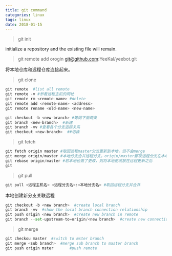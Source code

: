 ```yaml
---
title: git command
categories: linux
tags: linux
date: 2018-01-15
---
```


> git init

initialize a repository and the existing file will remain.

> git remote add orogin git@github.com:YeeKal/yeebot.git

将本地仓库和远程仓库连接起来。

> git clone

```python
git remote  #list all remote 
git remote -v #参看远程主机的网址
git remote rm <remote-name> #delete
git remote add <remote-name> <address>
git remote rename <old-name> <new-name>
```

```python
git checkout -b <new-branch> #等同下面两条
git branch <new-branch>  #新建
git branch -vv #查看各个分支追踪关系
git checkout <new-branch>  ##切换
```

> git fetch

```python
git fetch origin master #取回远程master分支更新到本地，但不会merge
git merge origin/master #本地分支合并远程分支，origin/master鄙视远程分支在本地的历史记录
git rebase origin/master #若本地也做了更改，则将本地更改放在远程更新之后
git

```
> git pull

```python
git pull <远程主机名> <远程分支名>:<本地分支名> #取回远程分支并合并
```

本地创建新分支关联远程
```python
git checkout -b <new branch>  #create local branch
git branch -vv  #show the local branch connection relationship
git push origin <new branch>  #create new branch in remote
git branch --set-upstream-to=origin/<new branch>  #create new connection

```
> git merge

```python
git checkou	master  #switch to mster branch
git merge <sub branch>  #merge sub branch to master branch
git push origin mster		#push remote

```


